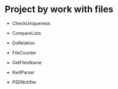 # Project by work with files

* CheckUniqueness

* CompareLists

* DoRelation

* FileCounter

* GetFilesName

* KwitParser

* PSDNotifier

